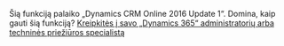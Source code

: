 Šią funkciją palaiko „Dynamics CRM Online 2016 Update 1“. Domina, kaip gauti šią funkciją? [Kreipkitės į savo „Dynamics 365“ administratorių arba techninės priežiūros specialistą](../basics/find-administrator-support.md)
